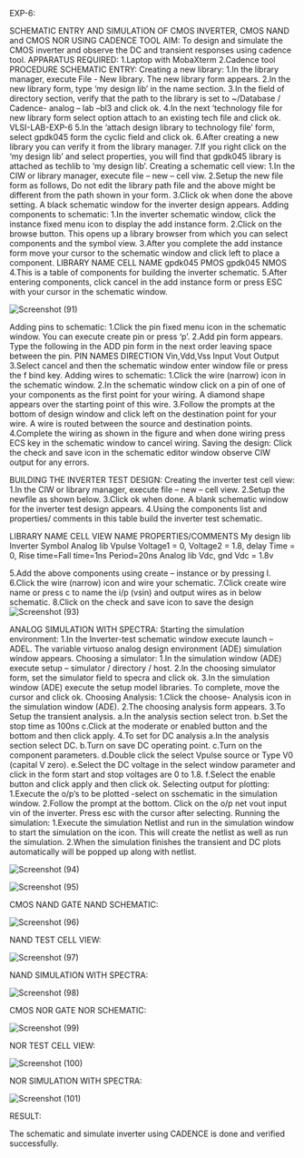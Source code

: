 EXP-6:

SCHEMATIC ENTRY AND SIMULATION OF CMOS INVERTER, CMOS NAND and CMOS NOR
USING CADENCE TOOL
AIM:
To design and simulate the CMOS inverter and observe the DC and transient responses
using cadence tool.
APPARATUS REQUIRED:
1.Laptop with MobaXterm
2.Cadence tool
PROCEDURE
SCHEMATIC ENTRY:
Creating a new library:
1.In the library manager, execute File - New library. The new library form appears.
2.In the new library form, type ‘my design lib’ in the name section.
3.In the field of directory section, verify that the path to the library is set to ~/Database /
Cadence- analog – lab –bl3 and click ok.
4.In the next ‘technology file for new library form select option attach to an existing tech
file and click ok.
VLSI-LAB-EXP-6
5.In the ‘attach design library to technology file’ form, select gpdk045 form the cyclic field
and click ok.
6.After creating a new library you can verify it from the library manager.
7.If you right click on the ‘my design lib’ and select properties, you will find that gpdk045
library is attached as techlib to ‘my design lib’.
Creating a schematic cell view:
1.In the CIW or library manager, execute file – new – cell viw.
2.Setup the new file form as follows, Do not edit the library path file and the above might
be different from the path shown in your form.
3.Click ok when done the above setting. A black schematic window for the inverter design
appears.
Adding components to schematic:
1.In the inverter schematic window, click the instance fixed menu icon to display the add
instance form.
2.Click on the browse button. This opens up a library browser from which you can select
components and the symbol view.
3.After you complete the add instance form move your cursor to the schematic window
and click left to place a component.
LIBRARY NAME CELL NAME
gpdk045 PMOS
gpdk045 NMOS
4.This is a table of components for building the inverter schematic.
5.After entering components, click cancel in the add instance form or press ESC with your
cursor in the schematic window.

![Screenshot (91)](https://github.com/porkodivasu/VLSI-LAB-EXP-6/assets/160757120/2f7343f3-bbc6-47fc-b32d-64b139e2d9ef)


Adding pins to schematic:
1.Click the pin fixed menu icon in the schematic window. You can execute create pin or
press ‘p’.
2.Add pin form appears. Type the following in the ADD pin form in the next order leaving
space between the pin. PIN NAMES DIRECTION Vin,Vdd,Vss Input Vout Output
3.Select cancel and then the schematic window enter window file or press the f bind key.
Adding wires to schematic:
1.Click the wire (narrow) icon in the schematic window.
2.In the schematic window click on a pin of one of your components as the first point for
your wiring. A diamond shape appears over the starting point of this wire.
3.Follow the prompts at the bottom of design window and click left on the destination
point for your wire. A wire is routed between the source and destination points.
4.Complete the wiring as shown in the figure and when done wiring press ECS key in the
schematic window to cancel wiring.
Saving the design:
Click the check and save icon in the schematic editor window observe CIW
output for any errors.

BUILDING THE INVERTER TEST DESIGN:
Creating the inverter test cell view:
1.In the CIW or library manager, execute file – new – cell view.
2.Setup the newfile as shown below.
3.Click ok when done. A blank schematic window for the inverter test design appears.
4.Using the components list and properties/ comments in this table build the inverter test
schematic.

LIBRARY NAME CELL VIEW NAME PROPERTIES/COMMENTS
My design lib Inverter Symbol
Analog lib Vpulse Voltage1 = 0, Voltage2 = 1.8, delay Time = 0,
Rise time=Fall time=1ns
Period=20ns
Analog lib Vdc, gnd Vdc = 1.8v

5.Add the above components using create – instance or by pressing I.
6.Click the wire (narrow) icon and wire your schematic.
7.Click create wire name or press c to name the i/p (vsin) and output wires as in below
schematic.
8.Click on the check and save icon to save the design
![Screenshot (93)](https://github.com/porkodivasu/VLSI-LAB-EXP-6/assets/160757120/f6ed3dfa-17c9-4a50-957c-04414a2febd6)

ANALOG SIMULATION WITH SPECTRA:
Starting the simulation environment:
1.In the Inverter-test schematic window execute launch – ADEL. The variable virtuoso
analog design environment (ADE) simulation window appears. Choosing a simulator:
1.In the simulation window (ADE) execute setup – simulator / directory / host.
2.In the choosing simulator form, set the simulator field to specra and click ok.
3.In the simulation window (ADE) execute the setup model libraries.
To complete, move the cursor and click ok.
Choosing Analysis:
1.Click the choose- Analysis icon in the simulation window (ADE).
2.The choosing analysis form appears.
3.To Setup the transient analysis.
a.In the analysis section select tron.
b.Set the stop time as 100ns
c.Click at the moderate or enabled button and the bottom and then click apply.
4.To set for DC analysis
a.In the analysis section select DC.
b.Turn on save DC operating point.
c.Turn on the component parameters.
d.Double click the select Vpulse source or Type V0 (capital V zero).
e.Select the DC voltage in the select window parameter and click in the form start and stop
voltages are 0 to 1.8.
f.Select the enable button and click apply and then click ok.
Selecting output for plotting:
1.Execute the o/p’s to be plotted -select on sschematic in the simulation window.
2.Follow the prompt at the bottom. Click on the o/p net vout input vin of the inverter.
Press esc with the cursor after selecting.
Running the simulation:
1.Execute the simulation Netlist and run in the simulation window to start the simulation
on the icon. This will create the netlist as well as run the simulation.
2.When the simulation finishes the transient and DC plots automatically will be popped up along with netlist.

![Screenshot (94)](https://github.com/porkodivasu/VLSI-LAB-EXP-6/assets/160757120/f6973872-fe11-476d-be53-9ece0c3d5981)

![Screenshot (95)](https://github.com/porkodivasu/VLSI-LAB-EXP-6/assets/160757120/dc815d29-fcbf-4a5f-8fc7-c4ddc79c9758)

CMOS NAND GATE NAND SCHEMATIC:

![Screenshot (96)](https://github.com/porkodivasu/VLSI-LAB-EXP-6/assets/160757120/f2429cb3-3eb6-433a-9ea1-4e9f515b66b7)

NAND TEST CELL VIEW:

![Screenshot (97)](https://github.com/porkodivasu/VLSI-LAB-EXP-6/assets/160757120/80d34d70-aaeb-4e60-a8bb-1db361024f12)

NAND SIMULATION WITH SPECTRA:

![Screenshot (98)](https://github.com/porkodivasu/VLSI-LAB-EXP-6/assets/160757120/e97dc04e-5257-4ee1-98c5-5c9578a8fada)

CMOS NOR GATE NOR SCHEMATIC:

![Screenshot (99)](https://github.com/porkodivasu/VLSI-LAB-EXP-6/assets/160757120/aec15223-11fe-4880-894b-ef144108bd61)

NOR TEST CELL VIEW:

![Screenshot (100)](https://github.com/porkodivasu/VLSI-LAB-EXP-6/assets/160757120/d99b204e-edc3-460f-8a5d-aaf23d9ef43a)

NOR SIMULATION WITH SPECTRA:

![Screenshot (101)](https://github.com/porkodivasu/VLSI-LAB-EXP-6/assets/160757120/f187b13b-32fb-40c6-9d5d-32402db68c10)


RESULT:

The schematic and simulate inverter using CADENCE is done and verified successfully.
